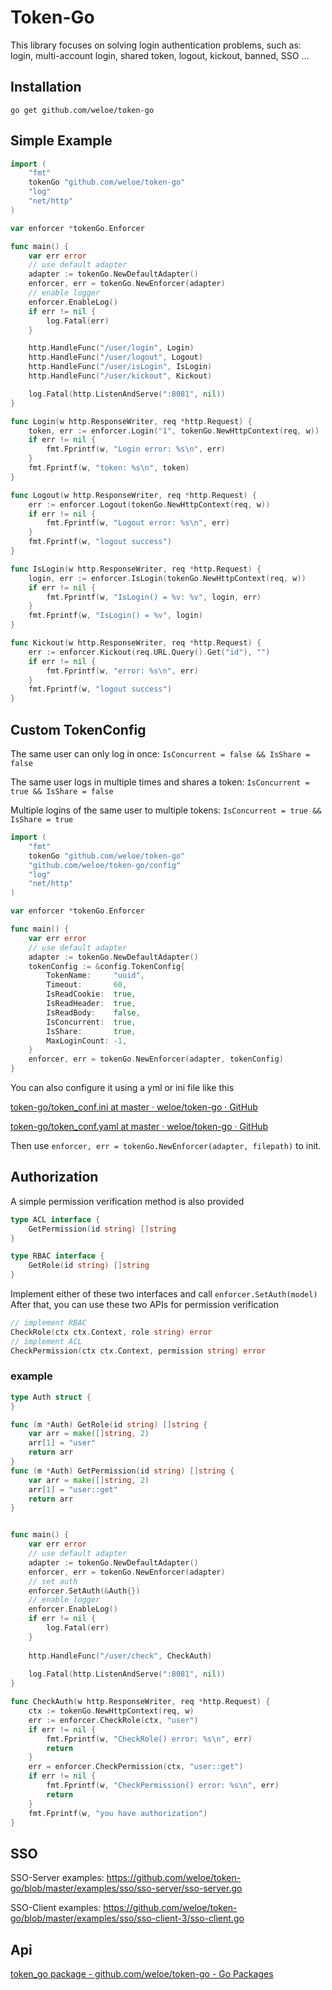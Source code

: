 # Token-Go

This library focuses on solving login authentication problems, such as: login, multi-account login, shared token, logout, kickout, banned, SSO ...

## Installation

```
go get github.com/weloe/token-go
```

## Simple Example

```go
import (
	"fmt"
	tokenGo "github.com/weloe/token-go"
	"log"
	"net/http"
)

var enforcer *tokenGo.Enforcer

func main() {
	var err error
	// use default adapter
	adapter := tokenGo.NewDefaultAdapter()
	enforcer, err = tokenGo.NewEnforcer(adapter)
	// enable logger
	enforcer.EnableLog()
	if err != nil {
		log.Fatal(err)
	}

	http.HandleFunc("/user/login", Login)
	http.HandleFunc("/user/logout", Logout)
	http.HandleFunc("/user/isLogin", IsLogin)
	http.HandleFunc("/user/kickout", Kickout)

	log.Fatal(http.ListenAndServe(":8081", nil))
}

func Login(w http.ResponseWriter, req *http.Request) {
	token, err := enforcer.Login("1", tokenGo.NewHttpContext(req, w))
	if err != nil {
		fmt.Fprintf(w, "Login error: %s\n", err)
	}
	fmt.Fprintf(w, "token: %s\n", token)
}

func Logout(w http.ResponseWriter, req *http.Request) {
	err := enforcer.Logout(tokenGo.NewHttpContext(req, w))
	if err != nil {
		fmt.Fprintf(w, "Logout error: %s\n", err)
	}
	fmt.Fprintf(w, "logout success")
}

func IsLogin(w http.ResponseWriter, req *http.Request) {
	login, err := enforcer.IsLogin(tokenGo.NewHttpContext(req, w))
	if err != nil {
		fmt.Fprintf(w, "IsLogin() = %v: %v", login, err)
	}
	fmt.Fprintf(w, "IsLogin() = %v", login)
}

func Kickout(w http.ResponseWriter, req *http.Request) {
	err := enforcer.Kickout(req.URL.Query().Get("id"), "")
	if err != nil {
		fmt.Fprintf(w, "error: %s\n", err)
	}
	fmt.Fprintf(w, "logout success")
}
```

## Custom TokenConfig

The same user can only log in once:  `IsConcurrent = false && IsShare = false`

The same user logs in multiple times and shares a token:  `IsConcurrent = true && IsShare = false`

Multiple logins of the same user to multiple tokens:  `IsConcurrent = true && IsShare = true`

```go
import (
	"fmt"
	tokenGo "github.com/weloe/token-go"
	"github.com/weloe/token-go/config"
	"log"
	"net/http"
)

var enforcer *tokenGo.Enforcer

func main() {
	var err error
	// use default adapter
	adapter := tokenGo.NewDefaultAdapter()
	tokenConfig := &config.TokenConfig{
		TokenName:     "uuid",
		Timeout:       60,
		IsReadCookie:  true,
		IsReadHeader:  true,
		IsReadBody:    false,
		IsConcurrent:  true,
		IsShare:       true,
		MaxLoginCount: -1,
	}
	enforcer, err = tokenGo.NewEnforcer(adapter, tokenConfig)
}
```
You can also configure it using a yml or ini file like this

[token-go/token_conf.ini at master · weloe/token-go · GitHub](https://github.com/weloe/token-go/blob/master/examples/token_conf.ini)

[token-go/token_conf.yaml at master · weloe/token-go · GitHub](https://github.com/weloe/token-go/blob/master/examples/token_conf.yaml)

Then use `enforcer, err = tokenGo.NewEnforcer(adapter, filepath)`  to init.

## Authorization

A simple permission verification method is also provided
```go
type ACL interface {
	GetPermission(id string) []string
}
```
```go
type RBAC interface {
	GetRole(id string) []string
}
```
Implement either of these two interfaces and call `enforcer.SetAuth(model)`
After that, you can use these two APIs for permission verification

``` go
// implement RBAC
CheckRole(ctx ctx.Context, role string) error
// implement ACL
CheckPermission(ctx ctx.Context, permission string) error
```
### example

```go
type Auth struct {
}

func (m *Auth) GetRole(id string) []string {
	var arr = make([]string, 2)
	arr[1] = "user"
	return arr
}
func (m *Auth) GetPermission(id string) []string {
	var arr = make([]string, 2)
	arr[1] = "user::get"
	return arr
}


func main() {
	var err error
	// use default adapter
	adapter := tokenGo.NewDefaultAdapter()
	enforcer, err = tokenGo.NewEnforcer(adapter)
	// set auth
	enforcer.SetAuth(&Auth{})
	// enable logger
	enforcer.EnableLog()
	if err != nil {
		log.Fatal(err)
	}
	
	http.HandleFunc("/user/check", CheckAuth)
	
	log.Fatal(http.ListenAndServe(":8081", nil))
}

func CheckAuth(w http.ResponseWriter, req *http.Request) {
	ctx := tokenGo.NewHttpContext(req, w)
	err := enforcer.CheckRole(ctx, "user")
	if err != nil {
		fmt.Fprintf(w, "CheckRole() error: %s\n", err)
		return
	}
	err = enforcer.CheckPermission(ctx, "user::get")
	if err != nil {
		fmt.Fprintf(w, "CheckPermission() error: %s\n", err)
		return
	}
	fmt.Fprintf(w, "you have authorization")
}
```
## SSO
SSO-Server examples: https://github.com/weloe/token-go/blob/master/examples/sso/sso-server/sso-server.go

SSO-Client examples: https://github.com/weloe/token-go/blob/master/examples/sso/sso-client-3/sso-client.go


## Api

[token_go package - github.com/weloe/token-go - Go Packages](https://pkg.go.dev/github.com/weloe/token-go#section-documentation)
